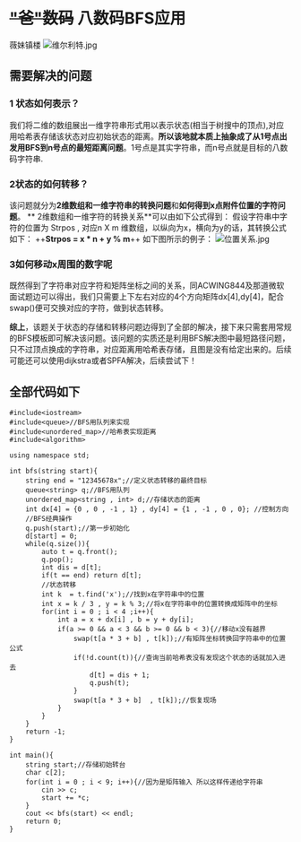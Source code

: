 [//]: # (打卡模板，上面预览按钮可以展示预览效果 ^^)
# ~~"爸"数码~~ 八数码BFS应用
薇妹镇楼
![维尔利特.jpg](https://cdn.acwing.com/media/article/image/2024/03/21/352015_eb925604e7-维尔利特.jpg)
## 需要解决的问题
### 1 状态如何表示？
我们将二维的数组展出一维字符串形式用以表示状态(相当于树搜中的顶点),对应用哈希表存储该状态对应初始状态的距离。**所以该地就本质上抽象成了从1号点出发用BFS到n号点的最短距离问题**。1号点是其实字符串，而n号点就是目标的八数码字符串.
### 2状态的如何转移？
该问题就分为**2维数组和一维字符串的转换问题**和**如何得到x点附件位置的字符问题**。
** 2维数组和一维字符的转换关系**可以由如下公式得到：
假设字符串中字符的位置为 Strpos , 对应n X m 维数组，以纵向为x，横向为y的话，其转换公式如下：
++**Strpos = x * n + y % m**++
如下图所示的例子：
![位置关系.jpg](https://cdn.acwing.com/media/article/image/2024/03/22/352015_70f957f1e8-位置关系.jpg) 

### 3如何移动x周围的数字呢
既然得到了字符串对应字符和矩阵坐标之间的关系，同ACWING844及那道微软面试题边可以得出，我们只需要上下左右对应的4个方向矩阵dx[4],dy[4]，配合swap()便可交换对应的字符，做到状态转移。

**综上**，该题关于状态的存储和转移问题边得到了全部的解决，接下来只需套用常规的BFS模板即可解决该问题。该问题的实质还是利用BFS解决图中最短路径问题，只不过顶点换成的字符串，对应距离用哈希表存储，且图是没有给定出来的。后续可能还可以使用dijkstra或者SPFA解决，后续尝试下！

## 全部代码如下
```
#include<iostream>
#include<queue>//BFS用队列来实现
#include<unordered_map>//哈希表实现距离
#include<algorithm>

using namespace std;

int bfs(string start){
    string end = "12345678x";//定义状态转移的最终目标
    queue<string> q;//BFS用队列
    unordered_map<string , int> d;//存储状态的距离
    int dx[4] = {0 , 0 , -1 , 1} , dy[4] = {1 , -1 , 0 , 0}; //控制方向
    //BFS经典操作
    q.push(start);//第一步初始化
    d[start] = 0;
    while(q.size()){
        auto t = q.front();
        q.pop();
        int dis = d[t];
        if(t == end) return d[t];
        //状态转移
        int k  = t.find('x');//找到x在字符串中的位置
        int x = k / 3 , y = k % 3;//将x在字符串中的位置转换成矩阵中的坐标
        for(int i = 0 ; i < 4 ;i++){
            int a = x + dx[i] , b = y + dy[i];
            if(a >= 0 && a < 3 && b >= 0 && b < 3){//移动x没有越界
                swap(t[a * 3 + b] , t[k]);//有矩阵坐标转换回字符串中的位置公式
                if(!d.count(t)){//查询当前哈希表没有发现这个状态的话就加入进去
                    d[t] = dis + 1;
                    q.push(t);
                }
                swap(t[a * 3 + b]  , t[k]);//恢复现场
            }
        }
    }
    return -1;
}

int main(){
    string start;//存储初始转台
    char c[2];
    for(int i = 0 ; i < 9; i++){//因为是矩阵输入 所以这样传递给字符串
        cin >> c;
        start += *c; 
    }
    cout << bfs(start) << endl;
    return 0;
}
```
